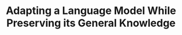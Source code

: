 ---
layout: default
title: 'Adapting a Language Model While Preserving its General Knowledge'
authors: Zixuan Ke, <strong>Yijia Shao</strong>, Haowei Lin, Hu Xu, Lei Shu, Bing Liu
publication: Will appear in EMNLP 2022.
year: 2022.6
pdf: ''
code: ''
official_link: ''
---